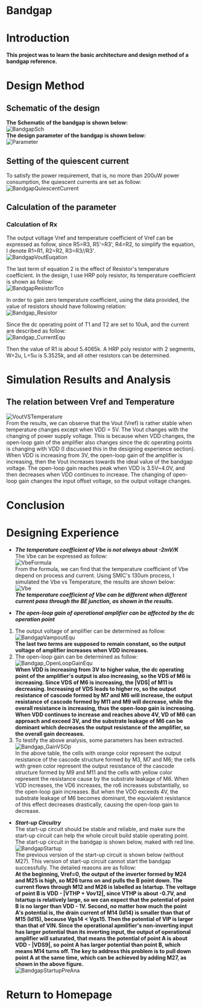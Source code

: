 # Bandgap   

# Introduction   
**This project was to learn the basic architecture and design method of a bandgap reference.**   

# Design Method   
## Schematic of the design   
**The Schematic of the bandgap is shown below:**   
![BandgapSch](img/BandgapSch.png)   
**The design parameter of the bandgap is shown below:**   
![Parameter](img/bandgapparameter.jpg)  

## Setting of the quiescent current
To satisfy the power requirement, that is, no more than 200uW power consumption, the quiescent currents are set as follow:   
![BandgapQuiescentCurrent](img/BandgapQuiescentCurrent.png)  

## Calculation of the parameter
### Calculation of Rx
The output voltage Vref and temperature coefficient of Vref can be expressed as follow, since R5=R3, R5'=R3', R4=R2, to simplify the equation, I denote R1=R1, R2=R2, R3=R3//R3'.   
![BandgapVoutEuqation](img/BandgapVoutEuqation.jpg)  

The last term of equation 2 is the effect of Resistor's temperature coefficient. In the design, I use HRP poly resistor, its temperature coefficient is shown as follow:   
![BandgapResistorTco](img/BandgapResistorTco.jpg)   

In order to gain zero temperature coefficient, using the data provided,  the value of resistors should have following relation:   
![Bandgap_Resistor](img/Bandgap_Resistor.jpg)   

Since the dc operating point of T1 and T2 are set to 10uA, and the current are described as follow:   
![Bandgap_CurrentEqu](img/Bandgap_CurrentEqu.jpg)   

Then the value of R1 is about 5.4065k. A HRP poly resistor with 2 segments, W=2u, L=5u is 5.3525k, and all other resistors can be determined.   


# Simulation Results and Analysis   
## The relation between Vref and Temperature
![VoutVSTemperature](img/VoutVSTemperature.jpg)   
From the results, we can observe that the Vout (Vref) is rather stable when temperature changes except when VDD = 5V. The Vout changes with the changing of power supply voltage. This is because when VDD changes, the open-loop gain of the amplifier also changes since the dc operating points is changing with VDD (I discussed this in the designing experience section). When VDD is increasing from 3V, the open-loop gain of the amplifier is increasing, then the Vout increases towards the ideal value of the bandgap voltage. The open-loop gain reaches peak when VDD is 3.5V~4.0V, and then decreases when VDD continues to increase. The changing of open-loop gain changes the input offset voltage, so the output voltage changes.   

# Conclusion   

# Designing Experience   
+ ***The temperature coefficient of Vbe is not always about -2mV/K***   
The Vbe can be expressed as follow:   
![VbeFormula](img/VbeFormula.jpg)  
From the formula, we can find that the temperature coefficient of Vbe depend on process and current. Using SMIC's 130um process, I simulated the Vbe vs Temperature, the results are shown below:   
![Vbe](img/Vbe.jpg)  
***The temperature coefficient of Vbe can be different when different current pass through the BE junction, as shown in the results.***   

+ ***The open-loop gain of operational amplifier can be affected by the dc operation point***   
1. The output voltage of amplifier can be determined as follow:   
![BandgapVampoutEqu](img/BandgapVampoutEqu.jpg)   
**The last two terms are supposed to remain constant, so the output voltage of amplifier increases when VDD increases.**   
2. The open-loop gain can be determined as follow:   
![Bandgap_OpenLoopGainEqu](img/Bandgap_OpenLoopGainEqu.jpg)   
**When VDD is increasing from 3V to higher value, the dc operating point of the amplifier's output is also increasing, so the VDS of M6 is increasing. Since VDS of M6 is increasing, the |VDS| of M11 is decreasing. Increasing of VDS leads to higher ro, so the output resistance of cascode formed by M7 and M6 will increase, the output resistance of cascode formed by M11 and M9 will decrease, while the overall resistance is increasing, thus the open-loop gain is increasing. When VDD continues to increase and reaches above 4V, VD of M6 can approach and exceed 3V, and the substrate leakage of M6 can be dominant which decreases the output resistance of the amplifier, so the overall gain decreases.**   
3. To testify the above analysis, some parameters has been extracted.   
![Bandgap_GainVSOp](img/Bandgap_GainVSOp.jpg)   
In the above table, the cells with orange color represent the output resistance of the cascode structure formed by M3, M7 and M6; the cells with green color represent the output resistance of the cascode structure formed by M9 and M11 and the cells with yellow color represent the resistance cause by the substrate leakage of M6. When VDD increases, the VD6 increases, the ro6 increases substantially, so the open-loop gain increases. But when the VDD exceeds 4V, the substrate leakage of M6 becomes dominant, the equvialent resistance of this effect decreases drastically, causing the open-loop gain to decrease.   


+ ***Start-up Circuitry***   
The start-up circuit should be stable and reliable, and make sure the start-up circuit can help the whole circuit build stable operating point. The start-up circuit in the bandgap is shown below, maked with red line.   
![BandgapStartup](img/BandgapStartup.png)   
The previous version of the start-up circuit is shown below (without M27). This version of start-up circuit cannot start the bandgap successfully. The detailed reasons are as follow:   
**At the beginning, Vref=0, the output of the inverter formed by M24 and M25 is high, so M26 turns on and pulls the B point down. The current flows through M12 and M26 is labelled as Istartup. The voltage of point B is VDD - |VTHP + Vov12|, since VTHP is about -0.7V, and Istartup is relatively large, so we can expect that the potential of point B is no larger than VDD - 1V. Second, no matter how much the point A's potential is, the drain current of M14 (Id14) is smaller than that of M15 (Id15), because Vgs14 < Vgs15. Then the potential of VIP is larger than that of VIN. Since the operational apmlifier's non-inverting input has larger potential than its inverting input, the output of operational amplifier will saturated, that means the potential of point A is about VDD - |VDS9|, so point A has larger potential than point B, which means M14 turns off. The key to address this problem is to pull down point A at the same time, which can be achieved by adding M27, as shown in the above figure.**   
![BandgapStartupPreAna](img/BandgapStartupPreAna.png)   

# Return to Homepage   
